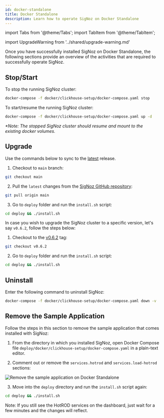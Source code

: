 ```yaml
---
id: docker-standalone
title: Docker Standalone
description: Learn how to operate SigNoz on Docker Standalone
---
```


import Tabs from '@theme/Tabs';
import TabItem from '@theme/TabItem';

import UpgradeWarning from '../shared/upgrade-warning.md'

Once you have successfully installed SigNoz on Docker Standalone, the following sections provide an overview of the activities that are required to successfully operate SigNoz.

## Stop/Start

To stop the running SigNoz cluster:

```bash
docker-compose -f docker/clickhouse-setup/docker-compose.yaml stop
```

To start/resume the running SigNoz cluster:

```bash
docker-compose -f docker/clickhouse-setup/docker-compose.yaml up -d
```

_*Note: The stopped SigNoz cluster should resume and mount to the existing docker volumes._

## Upgrade

Use the commands below to sync to the [latest](https://github.com/SigNoz/signoz/releases/latest) release.

1. Checkout to `main` branch:
```bash
git checkout main
```

2. Pull the `latest` changes from the [SigNoz GitHub repository](https://github.com/SigNoz/signoz):
```bash
git pull origin main
```

3. Go to `deploy` folder and run the `install.sh` script:
```bash
cd deploy && ./install.sh
```

In case you wish to upgrade the SigNoz cluster to a specific version, let's say `v0.6.2`, follow the steps below:

1. Checkout to the [v0.6.2](https://github.com/SigNoz/signoz/releases/tag/v0.6.2) tag:
```bash
git checkout v0.6.2
```

2. Go to `deploy` folder and run the `install.sh` script:
```bash
cd deploy && ./install.sh
```

<UpgradeWarning/>

## Uninstall

Enter the following command to uninstall SigNoz:

```bash
docker-compose -f docker/clickhouse-setup/docker-compose.yaml down -v
```

## Remove the Sample Application

Follow the steps in this section to remove the sample application that comes installed with SigNoz:

1. From the directory in which you installed SigNoz, open Docker Compose file `deploy/docker/clickhouse-setup/docker-compose.yaml` in a plain-text editor. 

2. Comment out or remove the `services.hotrod` and `services.load-hotrod` sections:

  ![Remove the sample application on Docker Standalone](/img/docker-standalone-remove-the-sample-application.png)

3. Move into the `deploy` directory and run the `install.sh` script again:

```bash
cd deploy && ./install.sh
```

Note: If you still see the HotROD services on the dashboard, just wait for a few minutes and the changes will reflect.
